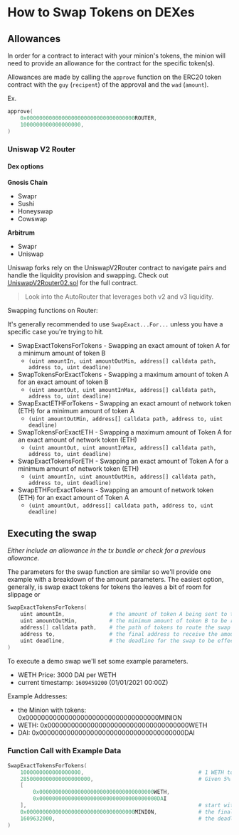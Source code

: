 # How to Swap Tokens on DEXes

## Allowances

In order for a contract to interact with your minion's tokens, the minion will need to provide an allowance for the contract for the specific token(s).

Allowances are made by calling the `approve` function on the ERC20 token contract with the `guy` (`recipent`) of the approval and the `wad` (`amount`).

Ex.

```s
approve(
    0x0000000000000000000000000000000000ROUTER,
    1000000000000000000,
)
```

### Uniswap V2 Router

#### Dex options

**Gnosis Chain**

- Swapr
- Sushi
- Honeyswap
- Cowswap

**Arbitrum**

- Swapr
- Uniswap

<!-- TODO __Optimism__ -->

<!-- TODO __Polygon__  -->

Uniswap forks rely on the UniswapV2Router contract to navigate pairs and handle the liquidity provision and swapping. Check out [UniswapV2Router02.sol](https://github.com/Uniswap/v2-periphery/blob/master/contracts/UniswapV2Router02.sol) for the full contract.

> Look into the AutoRouter that leverages both v2 and v3 liquidity.

Swapping functions on Router:

It's generally recommended to use `SwapExact...For...` unless you have a specific case you're trying to hit.

- SwapExactTokensForTokens - Swapping an exact amount of token A for a minimum amount of token B
  - `(uint amountIn, uint amountOutMin, address[] calldata path, address to, uint deadline)`
- SwapTokensForExactTokens - Swapping a maximum amount of token A for an exact amount of token B
  - `(uint amountOut, uint amountInMax, address[] calldata path, address to, uint deadline)`
- SwapExactETHForTokens - Swapping an exact amount of network token (ETH) for a minimum amount of token A
  - `(uint amountOutMin, address[] calldata path, address to, uint deadline)`
- SwapTokensForExactETH - Swapping a maximum amount of Token A for an exact amount of network token (ETH)
  - `(uint amountOut, uint amountInMax, address[] calldata path, address to, uint deadline)`
- SwapExactTokensForETH - Swapping an exact amount of Token A for a minimum amount of network token (ETH)
  - `(uint amountIn, uint amountOutMin, address[] calldata path, address to, uint deadline)`
- SwapETHForExactTokens - Swapping an amount of network token (ETH) for an exact amount of Token A
  - `(uint amountOut, address[] calldata path, address to, uint deadline)`

## Executing the swap

_Either include an allowance in the tx bundle or check for a previous allowance._

The parameters for the swap function are similar so we'll provide one example with a breakdown of the amount parameters. The easiest option, generally, is swap exact tokens for tokens tho leaves a bit of room for slippage or

```s
SwapExactTokensForTokens(
    uint amountIn,              # the amount of token A being sent to the swap
    uint amountOutMin,          # the minimum amount of token B to be received
    address[] calldata path,    # the path of tokens to route the swap through
    address to,                 # the final address to receive the amount of token B
    uint deadline,              # the deadline for the swap to be effective
)
```

To execute a demo swap we'll set some example parameters.

- WETH Price: 3000 DAI per WETH
- current timestamp: `1609459200` (01/01/2021 00:00Z)

Example Addresses:

- the Minion with tokens: 0x0000000000000000000000000000000000MINION
- WETH: 0x000000000000000000000000000000000000WETH
- DAI: 0x0000000000000000000000000000000000000DAI

### Function Call with Example Data

```s
SwapExactTokensForTokens(
    1000000000000000000,                                    # 1 WETH token, 1 * 10 ** 18
    2850000000000000000000,                                 # Given 5% flex of processing time, at least 2850 DAI received
    [
        0x000000000000000000000000000000000000WETH,
        0x0000000000000000000000000000000000000DAI
    ],                                                      # start with WETH (current token), next step is to DAI
    0x0000000000000000000000000000000000MINION,             # the final address to receive the amount of token B
    1609632000,                                             # the deadline for the swap to be effective
)
```

